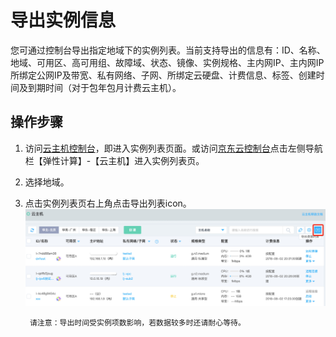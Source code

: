 # 导出实例信息

您可通过控制台导出指定地域下的实例列表。当前支持导出的信息有：ID、名称、地域、可用区、高可用组、故障域、状态、镜像、实例规格、主内网IP、主内网IP所绑定公网IP及带宽、私有网络、子网、所绑定云硬盘、计费信息、标签、创建时间及到期时间（对于包年包月计费云主机）。

## 操作步骤

1. 访问[云主机控制台](https://cns-console.jdcloud.com/host/compute/list)，即进入实例列表页面。或访问[京东云控制台](https://console.jdcloud.com)点击左侧导航栏【弹性计算】-【云主机】进入实例列表页。
2. 选择地域。
3. 点击实例列表页右上角点击导出列表icon。<br> ![](../../../../../image/vm/exportinstance.png)
	
		请注意：导出时间受实例项数影响，若数据较多时还请耐心等待。
	